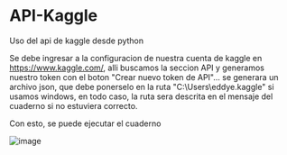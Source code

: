 # API-Kaggle
Uso del api de kaggle desde python

Se debe ingresar a la configuracion de nuestra cuenta de kaggle en https://www.kaggle.com/, alli buscamos la seccion API y generamos nuestro token con el boton "Crear nuevo token de API"... se generara un archivo json, que debe ponerselo en la ruta "C:\Users\eddye\.kaggle" si usamos windows, en todo caso, la ruta sera descrita en el mensaje del cuaderno si no estuviera correcto.

Con esto, se puede ejecutar el cuaderno

![image](https://user-images.githubusercontent.com/41276081/112014531-fca31200-8af8-11eb-8c23-3e418"223822e.png)
